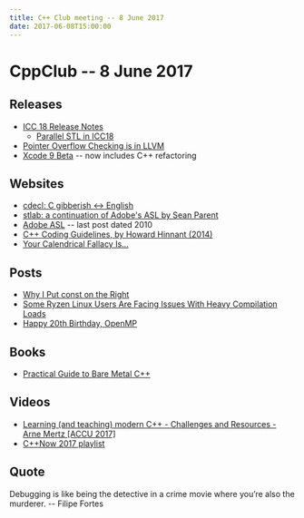 ```yaml
---
title: C++ Club meeting -- 8 June 2017
date: 2017-06-08T15:00:00
---
```


# CppClub -- 8 June 2017

## Releases

* [ICC 18 Release Notes](https://software.intel.com/en-us/articles/intel-c-compiler-180-for-linux-release-notes-for-intel-parallel-studio-xe-2018)
    - [Parallel STL in ICC18](https://www.codeproject.com/Articles/1188956/Parallel-STL-Boosting-Performance-of-Cplusplus-STL)
* [Pointer Overflow Checking is in LLVM](https://blog.regehr.org/archives/1518)
* [Xcode 9 Beta](https://developer.apple.com/) -- now includes C++ refactoring

## Websites

* [cdecl: C gibberish ↔ English](https://cdecl.org)
* [stlab: a continuation of Adobe's ASL by Sean Parent](http://www.stlab.cc)
* [Adobe ASL](https://stlab.adobe.com) -- last post dated 2010
* [C++ Coding Guidelines, by Howard Hinnant (2014)](https://howardhinnant.github.io/coding_guidelines.html)
* [Your Calendrical Fallacy Is...](http://yourcalendricalfallacyis.com)

## Posts

* [Why I Put const on the Right](http://plange.tech/blog/2017-06-03.php)
* [Some Ryzen Linux Users Are Facing Issues With Heavy Compilation Loads](http://phoronix.com/scan.php?page=news_item&px=Ryzen-Compiler-Issues)
* [Happy 20th Birthday, OpenMP](https://www.codeproject.com/Articles/1188967/Happy-th-Birthday-OpenMP)

## Books

* [Practical Guide to Bare Metal C++](https://www.gitbook.com/book/arobenko/bare_metal_cpp/details)

## Videos

* [Learning (and teaching) modern C++ - Challenges and Resources - Arne Mertz [ACCU 2017]](https://www.youtube.com/watch?v=dlh-UnmCARk)
* [C++Now 2017 playlist](https://www.youtube.com/playlist?list=PL_AKIMJc4roXJldxjJGtH8PJb4dY6nN1D)

## Quote

Debugging is like being the detective in a crime movie where you’re also the murderer. -- Filipe Fortes
